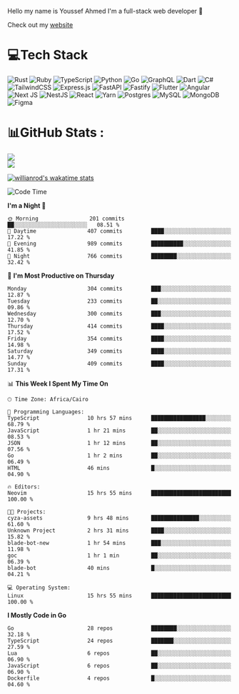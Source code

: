 Hello my name is Youssef Ahmed I'm a full-stack web developer 👋

Check out my [website](https://youssefahmed.vercel.app)
 
# 💻Tech Stack

![Rust](https://img.shields.io/badge/rust-%23000000.svg?style=for-the-badge&logo=rust&logoColor=white) ![Ruby](https://img.shields.io/badge/ruby-%23CC342D.svg?style=for-the-badge&logo=ruby&logoColor=white) ![TypeScript](https://img.shields.io/badge/typescript-%23007ACC.svg?style=for-the-badge&logo=typescript&logoColor=white) ![Python](https://img.shields.io/badge/python-3670A0?style=for-the-badge&logo=python&logoColor=ffdd54) ![Go](https://img.shields.io/badge/go-%2300ADD8.svg?style=for-the-badge&logo=go&logoColor=white) ![GraphQL](https://img.shields.io/badge/-GraphQL-E10098?style=for-the-badge&logo=graphql&logoColor=white) ![Dart](https://img.shields.io/badge/dart-%230175C2.svg?style=for-the-badge&logo=dart&logoColor=white) ![C#](https://img.shields.io/badge/c%23-%23239120.svg?style=for-the-badge&logo=c-sharp&logoColor=white) ![TailwindCSS](https://img.shields.io/badge/tailwindcss-%2338B2AC.svg?style=for-the-badge&logo=tailwind-css&logoColor=white) ![Express.js](https://img.shields.io/badge/express.js-%23404d59.svg?style=for-the-badge&logo=express&logoColor=%2361DAFB) ![FastAPI](https://img.shields.io/badge/FastAPI-005571?style=for-the-badge&logo=fastapi) ![Fastify](https://img.shields.io/badge/fastify-%23000000.svg?style=for-the-badge&logo=fastify&logoColor=white) ![Flutter](https://img.shields.io/badge/Flutter-%2302569B.svg?style=for-the-badge&logo=Flutter&logoColor=white) ![Angular](https://img.shields.io/badge/angular-%23DD0031.svg?style=for-the-badge&logo=angular&logoColor=white) ![Next JS](https://img.shields.io/badge/Next-black?style=for-the-badge&logo=next.js&logoColor=white) ![NestJS](https://img.shields.io/badge/nestjs-%23E0234E.svg?style=for-the-badge&logo=nestjs&logoColor=white) ![React](https://img.shields.io/badge/react-%2320232a.svg?style=for-the-badge&logo=react&logoColor=%2361DAFB) ![Yarn](https://img.shields.io/badge/yarn-%232C8EBB.svg?style=for-the-badge&logo=yarn&logoColor=white) ![Postgres](https://img.shields.io/badge/postgres-%23316192.svg?style=for-the-badge&logo=postgresql&logoColor=white) ![MySQL](https://img.shields.io/badge/mysql-%2300f.svg?style=for-the-badge&logo=mysql&logoColor=white) ![MongoDB](https://img.shields.io/badge/MongoDB-%234ea94b.svg?style=for-the-badge&logo=mongodb&logoColor=white)     ![Figma](https://img.shields.io/badge/figma-%23F24E1E.svg?style=for-the-badge&logo=figma&logoColor=white)

# 📊GitHub Stats :

![](https://github-readme-stats.vercel.app/api?username=joetifa2003&theme=tokyonight&hide_border=false&include_all_commits=false&count_private=false)<br/>
![](https://github-readme-streak-stats.herokuapp.com/?user=joetifa2003&theme=tokyonight&hide_border=false)<br/>

[![willianrod's wakatime stats](https://github-readme-stats.vercel.app/api/wakatime?username=joetifa2003&layout=compact)](https://github.com/anuraghazra/github-readme-stats)
<!--START_SECTION:waka-->
![Code Time](http://img.shields.io/badge/Code%20Time-4%2C282%20hrs%2041%20mins-blue)

**I'm a Night 🦉** 

```text
🌞 Morning                201 commits         ██░░░░░░░░░░░░░░░░░░░░░░░   08.51 % 
🌆 Daytime                407 commits         ████░░░░░░░░░░░░░░░░░░░░░   17.22 % 
🌃 Evening                989 commits         ██████████░░░░░░░░░░░░░░░   41.85 % 
🌙 Night                  766 commits         ████████░░░░░░░░░░░░░░░░░   32.42 % 
```
📅 **I'm Most Productive on Thursday** 

```text
Monday                   304 commits         ███░░░░░░░░░░░░░░░░░░░░░░   12.87 % 
Tuesday                  233 commits         ██░░░░░░░░░░░░░░░░░░░░░░░   09.86 % 
Wednesday                300 commits         ███░░░░░░░░░░░░░░░░░░░░░░   12.70 % 
Thursday                 414 commits         ████░░░░░░░░░░░░░░░░░░░░░   17.52 % 
Friday                   354 commits         ████░░░░░░░░░░░░░░░░░░░░░   14.98 % 
Saturday                 349 commits         ████░░░░░░░░░░░░░░░░░░░░░   14.77 % 
Sunday                   409 commits         ████░░░░░░░░░░░░░░░░░░░░░   17.31 % 
```


📊 **This Week I Spent My Time On** 

```text
🕑︎ Time Zone: Africa/Cairo

💬 Programming Languages: 
TypeScript               10 hrs 57 mins      █████████████████░░░░░░░░   68.79 % 
JavaScript               1 hr 21 mins        ██░░░░░░░░░░░░░░░░░░░░░░░   08.53 % 
JSON                     1 hr 12 mins        ██░░░░░░░░░░░░░░░░░░░░░░░   07.56 % 
Go                       1 hr 2 mins         ██░░░░░░░░░░░░░░░░░░░░░░░   06.49 % 
HTML                     46 mins             █░░░░░░░░░░░░░░░░░░░░░░░░   04.90 % 

🔥 Editors: 
Neovim                   15 hrs 55 mins      █████████████████████████   100.00 % 

🐱‍💻 Projects: 
cyza-assets              9 hrs 48 mins       ███████████████░░░░░░░░░░   61.60 % 
Unknown Project          2 hrs 31 mins       ████░░░░░░░░░░░░░░░░░░░░░   15.82 % 
blade-bot-new            1 hr 54 mins        ███░░░░░░░░░░░░░░░░░░░░░░   11.98 % 
goc                      1 hr 1 min          ██░░░░░░░░░░░░░░░░░░░░░░░   06.39 % 
blade-bot                40 mins             █░░░░░░░░░░░░░░░░░░░░░░░░   04.21 % 

💻 Operating System: 
Linux                    15 hrs 55 mins      █████████████████████████   100.00 % 
```

**I Mostly Code in Go** 

```text
Go                       28 repos            ████████░░░░░░░░░░░░░░░░░   32.18 % 
TypeScript               24 repos            ███████░░░░░░░░░░░░░░░░░░   27.59 % 
Lua                      6 repos             ██░░░░░░░░░░░░░░░░░░░░░░░   06.90 % 
JavaScript               6 repos             ██░░░░░░░░░░░░░░░░░░░░░░░   06.90 % 
Dockerfile               4 repos             █░░░░░░░░░░░░░░░░░░░░░░░░   04.60 % 
```




<!--END_SECTION:waka-->
